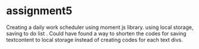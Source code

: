 # assignment5
Creating a daily work scheduler using moment js library.
using local storage, saving to do list .
Could have found a way to shorten the codes for saving textcontent to local storage instead of creating codes for each text divs.
